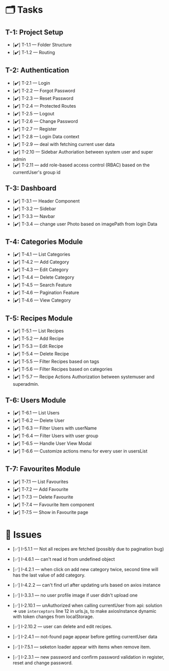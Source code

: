 # 🗂️ Tasks

## T-1: Project Setup

-   [✔️] T-1.1 — Folder Structure
-   [✔️] T-1.2 — Routing

## T-2: Authentication

-   [✔️] T-2.1 — Login
-   [✔️] T-2.2 — Forgot Password
-   [✔️] T-2.3 — Reset Password
-   [✔️] T-2.4 — Protected Routes
-   [✔️] T-2.5 — Logout
-   [✔️] T-2.6 — Change Password
-   [✔️] T-2.7 — Register
-   [✔️] T-2.8 — Login Data context
-   [✔️] T-2.9 — deal with fetching current user data
-   [✔️] T-2.10 — Sidebar Authoriation between system user and super admin
-   [✔️] T-2.11 — add role-based access control (RBAC) based on the currentUser's group id

## T-3: Dashboard

-   [✔️] T-3.1 — Header Component
-   [✔️] T-3.2 — Sidebar
-   [✔️] T-3.3 — Navbar
-   [✔️] T-3.4 — change user Photo based on imagePath from login Data

## T-4: Categories Module

-   [✔️] T-4.1 — List Categories
-   [✔️] T-4.2 — Add Category
-   [✔️] T-4.3 — Edit Category
-   [✔️] T-4.4 — Delete Category
-   [✔️] T-4.5 — Search Feature
-   [✔️] T-4.6 — Pagination Feature
-   [✔️] T-4.6 — View Category

## T-5: Recipes Module

-   [✔️] T-5.1 — List Recipes
-   [✔️] T-5.2 — Add Recipe
-   [✔️] T-5.3 — Edit Recipe
-   [✔️] T-5.4 — Delete Recipe
-   [✔️] T-5.5 — Filter Recipes based on tags
-   [✔️] T-5.6 — Filter Recipes based on categories
-   [✔️] T-5.7 — Recipe Actions Authorization between systemuser and superadmin.

## T-6: Users Module

-   [✔️] T-6.1 — List Users
-   [✔️] T-6.2 — Delete User
-   [✔️] T-6.3 — Filter Users with userName
-   [✔️] T-6.4 — Filter Users with user group
-   [✔️] T-6.5 — Handle User View Modal
-   [✔️] T-6.6 — Customize actions menu for every user in usersList

## T-7: Favourites Module

-   [✔️] T-7.1 — List Favourites
-   [✔️] T-7.2 — Add Favourite
-   [✔️] T-7.3 — Delete Favourite
-   [✔️] T-7.4 — Favourite Item component
-   [✔️] T-7.5 — Show in Favourite page

# 🐛 Issues

-   [✅] I-5.1.1 — Not all recipes are fetched (possibly due to pagination bug)

-   [✅] I-4.6.1 — can't read id from undefined object
-   [✅] I-4.2.1 — when click on add new category twice, second time will has the last value of add category.
-   [✅] I-4.2.2 — can't find url after updating urls based on axios instance
-   [✅] I-3.3.1 — no user profile image if user didn't upload one
-   [✅] I-2.10.1 — unAuthorized when calling currentUser from api: solution => use `interceptors` line 12 in urls.js, to make axiosInstance dynamic with token changes from localStorage.
-   [✅] I-2.10.2 — user can delete and edit recipes.
-   [✅] I-2.4.1 — not-found page appear before getting currentUser data
-   [✅] I-7.5.1 — seketon loader appear with items when remove item.
-   [✅] I-2.3.1 — new password and confirm password validation in register, reset and change password.
